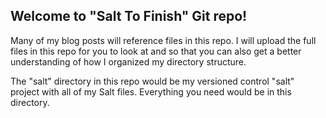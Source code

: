 ## Welcome to "Salt To Finish" Git repo!

Many of my blog posts will reference files in this repo. I will upload the full files in this repo for you to look at and so that you can also get a better understanding of how I organized my directory structure.

The "salt" directory in this repo would be my versioned control "salt" project with all of my Salt files. Everything you need would be in this directory.

